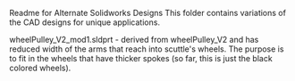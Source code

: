 Readme for Alternate Solidworks Designs
This folder contains variations of the CAD designs for unique applications.

wheelPulley_V2_mod1.sldprt - derived from wheelPulley_V2 and has reduced width of the arms that reach into scuttle's wheels.  The purpose is to fit in the wheels that have thicker spokes (so far, this is just the black colored wheels).
